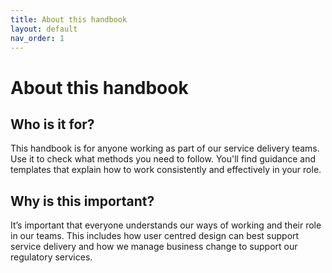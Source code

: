 ```yaml
---
title: About this handbook
layout: default
nav_order: 1
---
```


# About this handbook

## Who is it for?
This handbook is for anyone working as part of our service delivery teams.
Use it to check what methods you need to follow. You'll find guidance and templates that explain how to work consistently and effectively in your role.

## Why is this important?
It’s important that everyone understands our ways of working and their role in our teams. 
This includes how user centred design can best support service delivery and how we manage business change to support our regulatory services. 

